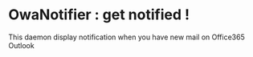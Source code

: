 # OwaNotifier : get notified !

This daemon display notification when you have new mail on Office365 Outlook
